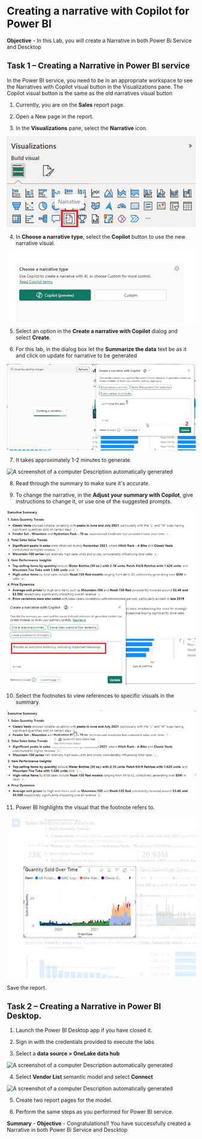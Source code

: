 # Creating a narrative with Copilot for Power BI

**Objective** - In this Lab, you will create a Narrative in both Power Bi Service and Descktop

## Task 1 – Creating a Narrative in Power BI service

In the Power BI service, you need to be in an appropriate workspace to
see the Narratives with Copilot visual button in the Visualizations
pane. The Copilot visual button is the same as the old narratives visual
button


1. Currently, you are on the **Sales** report page.

2.  Open a New page in the report.

3.  In the **Visualizations** pane, select the **Narrative** icon.

![](./media/media5/image3.png)

4.  In **Choose a narrative type**, select the **Copilot** button to use
    the new narrative visual.

![](./media/media5/image4.png)

5.  Select an option in the **Create a narrative with Copilot** dialog
    and select **Create**.

6.  For this lab, in the dialog box let the **Summarize the data** text
    be as it and click on update for narrative to be generated

![](./media/media5/image5.png)

7.  It takes approximately 1-2 minutes to generate.

![A screenshot of a computer Description automatically
generated](./media/media5/image6.png)

8.  Read through the summary to make sure it's accurate.

9.  To change the narrative, in the **Adjust your summary with
    Copilot**, give instructions to change it, or use one of the
    suggested prompts.

![](./media/media5/image7.png)

10. Select the footnotes to view references to specific visuals in the
    summary.

![](./media/media5/image8.png)

11. Power BI highlights the visual that the footnote refers to.

![](./media/media5/image9.png)

Save the report.

## Task 2 – Creating a Narrative in Power BI Desktop.

1.  Launch the Power BI Desktop app if you have closed it.

2.  Sign in with the credentials provided to execute the labs

3.  Select a **data source \> OneLake data hub**

![A screenshot of a computer Description automatically
generated](./media/media5/image10.png)

4.  Select **Vendor List** semantic model and select **Connect**

![A screenshot of a computer Description automatically
generated](./media/media5/image11.png)

5.  Create two report pages for the model.

6.  Perform the same steps as you performed for Power BI service.


**Summary** - 
**Objective** - Congratulations!! You have successfully created a Narrative in both Power Bi Service and Descktop